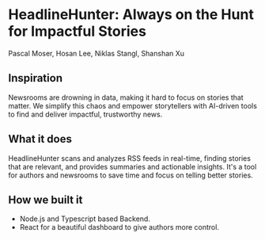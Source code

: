 # HeadlineHunter: Always on the Hunt for Impactful Stories
Pascal Moser, Hosan Lee, Niklas Stangl, Shanshan Xu

## Inspiration
Newsrooms are drowning in data, making it hard to focus on stories that matter. We simplify this chaos and empower storytellers with AI-driven tools to find and deliver impactful, trustworthy news.

## What it does
HeadlineHunter scans and analyzes RSS feeds in real-time, finding stories that are relevant, and provides summaries and actionable insights. It's a tool for authors and newsrooms to save time and focus on telling better stories.

## How we built it
- Node.js and Typescript based Backend.
- React for a beautiful dashboard to give authors more control.
